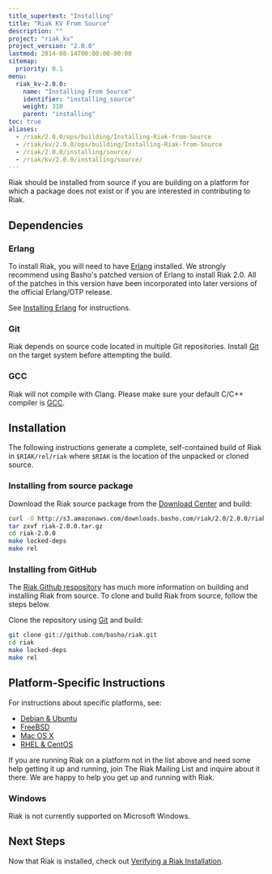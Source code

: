 ```yaml
---
title_supertext: "Installing"
title: "Riak KV From Source"
description: ""
project: "riak_kv"
project_version: "2.0.0"
lastmod: 2014-08-14T00:00:00-00:00
sitemap:
  priority: 0.1
menu:
  riak_kv-2.0.0:
    name: "Installing From Source"
    identifier: "installing_source"
    weight: 310
    parent: "installing"
toc: true
aliases:
  - /riak/2.0.0/ops/building/Installing-Riak-from-Source
  - /riak/kv/2.0.0/ops/building/Installing-Riak-from-Source
  - /riak/2.0.0/installing/source/
  - /riak/kv/2.0.0/installing/source/
---
```


[install source erlang]: {{<baseurl>}}riak/kv/2.0.0/setup/installing/source/erlang
[downloads]: {{<baseurl>}}riak/kv/2.0.0/downloads/
[install debian & ubuntu#source]: {{<baseurl>}}riak/kv/2.0.0/setup/installing/debian-ubuntu/#installing-from-source
[install freebsd#source]: {{<baseurl>}}riak/kv/2.0.0/setup/installing/freebsd/#installing-from-source
[install mac osx#source]: {{<baseurl>}}riak/kv/2.0.0/setup/installing/mac-osx/#installing-from-source
[install rhel & centos#source]: {{<baseurl>}}riak/kv/2.0.0/setup/installing/rhel-centos/#installing-from-source
[install verify]: {{<baseurl>}}riak/kv/2.0.0/setup/installing/verify

Riak should be installed from source if you are building on a platform
for which a package does not exist or if you are interested in
contributing to Riak.

## Dependencies

### Erlang

To install Riak, you will need to have [Erlang](http://www.erlang.org/) installed. We strongly recommend using Basho's patched version of Erlang to install Riak 2.0. All of the patches in this version have been incorporated into later versions of the official Erlang/OTP release.

See [Installing Erlang][install source erlang] for instructions.

### Git

Riak depends on source code located in multiple Git repositories. Install [Git](https://git-scm.com/) on the target system before attempting the build.

### GCC

Riak will not compile with Clang. Please make sure your default C/C++
compiler is [GCC](https://gcc.gnu.org/).

## Installation

The following instructions generate a complete, self-contained build of
Riak in `$RIAK/rel/riak` where `$RIAK` is the location of the unpacked
or cloned source.

### Installing from source package

Download the Riak source package from the [Download Center][downloads] and build:

```bash
curl -O http://s3.amazonaws.com/downloads.basho.com/riak/2.0/2.0.0/riak-2.0.0.tar.gz
tar zxvf riak-2.0.0.tar.gz
cd riak-2.0.0
make locked-deps
make rel
```

### Installing from GitHub

The [Riak Github respository](http://github.com/basho/riak) has much
more information on building and installing Riak from source. To clone
and build Riak from source, follow the steps below.

Clone the repository using [Git](http://git-scm.com) and build:

```bash
git clone git://github.com/basho/riak.git
cd riak
make locked-deps
make rel
```

## Platform-Specific Instructions

For instructions about specific platforms, see:

  * [Debian & Ubuntu][install debian & ubuntu#source]
  * [FreeBSD][install freebsd#source]
  * [Mac OS X][install mac osx#source]
  * [RHEL & CentOS][install rhel & centos#source]

If you are running Riak on a platform not in the list above and need
some help getting it up and running, join The Riak Mailing List and
inquire about it there. We are happy to help you get up and running with
Riak.

### Windows

Riak is not currently supported on Microsoft Windows.

## Next Steps

Now that Riak is installed, check out [Verifying a Riak Installation][install verify].

